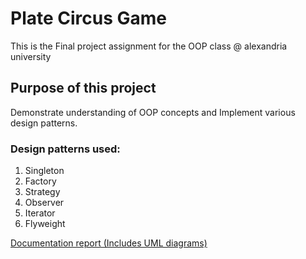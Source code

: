 # Plate Circus Game
This is the Final project assignment for the OOP class @ alexandria university
## Purpose of this project
Demonstrate understanding of OOP concepts and Implement various design patterns.

### Design patterns used:
  1.	Singleton
  2.	Factory
  3.	Strategy
  4.	Observer
  5.	Iterator
  6.	Flyweight

[Documentation report (Includes UML diagrams)](https://drive.google.com/file/d/1vkfdvj24l6iRVhfkR6W2PNskXtj5aVCH/view?usp=sharing)
